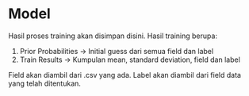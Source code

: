# Model

Hasil proses training akan disimpan disini. Hasil training berupa: 

1. Prior Probabilities -> Initial guess dari semua field dan label
2. Train Results -> Kumpulan mean, standard deviation, field dan label

Field akan diambil dari .csv yang ada. Label akan diambil dari field data yang telah ditentukan.